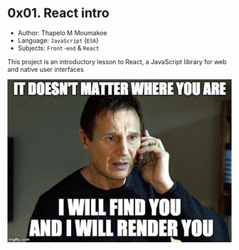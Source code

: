 # 0x01. React intro

- Author: Thapelo M Moumakoe
- Language: `JavaScript` (`ES6`)
- Subjects: `Front-end` & `React`

This project is an introductory lesson to React, a JavaScript library for web and native user interfaces

![](react-taken-meme.jpg)
